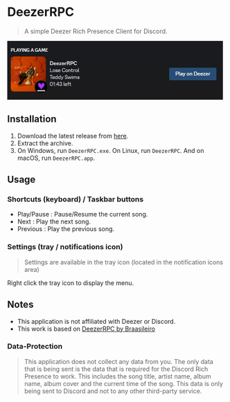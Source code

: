 ﻿# DeezerRPC
> A simple Deezer Rich Presence Client for Discord.

![DeezerRPC](.github/assets/README.png)


## Installation
1. Download the latest release from [here](https://github.com/DorvakOff/DeezerRPC/releases/latest).
2. Extract the archive.
3. On Windows, run `DeezerRPC.exe`. On Linux, run `DeezerRPC`. And on macOS, run `DeezerRPC.app`.


## Usage
### Shortcuts (keyboard) / Taskbar buttons
- Play/Pause : Pause/Resume the current song.
- Next : Play the next song.
- Previous : Play the previous song.

### Settings (tray / notifications icon)
> Settings are available in the tray icon (located in the notification icons area)

Right click the tray icon to display the menu.

## Notes
- This application is not affiliated with Deezer or Discord.
- This work is based on [DeezerRPC by Braasileiro](https://github.com/Braasileiro/DeezerRPC)

### Data-Protection
> This application does not collect any data from you. The only data that is being sent is the data that is required for the Discord Rich Presence to work. This includes the song title, artist name, album name, album cover and the current time of the song. This data is only being sent to Discord and not to any other third-party service.
